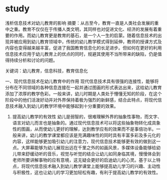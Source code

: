 # study
浅析信息技术对幼儿教育的影响
摘要：从古至今，教育一直是人类社会发展的重中之重。教育不仅仅在于传播人类文明，其同样也对促进文化、经济的发展有着重要的作用。而幼儿教育更是教育的基石，是一个人一生的启蒙。随着信息技术的出现并被应用到幼儿教育领域中，传统的幼儿教学模式得到延伸，教师的授课方式及内容也变得越来越丰富，促进了我国教育信息化的长足进步。但如何在更好的利用信息技术应用于幼儿教育上的优点的同时，规避其使用不当所带来的缺陷，仍是值得持续分析和讨论的问题。

关键词：幼儿教育，信息科技，教育信息化	

一、现代信息技术在幼儿教育中的作用 现代信息技术具有很强的连接性，能够将分布在不同领域的各种信息连接在一起并通过图画的形式表达出来，这给幼儿教育添加了浓厚的教学色彩。一般来讲，幼儿时期是人类处于懵懂无知的阶段，在这个阶段中的他们活泼好动并对外界保持着极为强烈的新鲜感，结合此特点，将现代信息技术融入到幼儿的教学环境中能够起到十分重要的效果。
1. 提高幼儿教学的有效性 幼儿是弱智的，很难理解外界的抽象性事物，而文字、语言对幼儿而言也是抽象的。通过现代信息技术可以将这些抽象物转化成具象性的图画，从而使幼儿更好的理解，达到教学应有的效果而不是事倍功半。一般来讲，幼儿的教学课堂都应该是充满趣味性的同时具有丰富多彩及多元化的内容，这样能够更加吸引幼儿的注意力，现代信息技术能够更有效的做到这一点。大屏幕能够为幼儿展现出远在千里之外的如画风景，多媒体设备能够给幼儿带来舒缓动听的音乐，视觉与听觉的结合让幼儿如同身临其境，慢慢体会到老师所要讲解事物的应有意境，这无疑会更好的启迪幼儿的心灵。基于以上特点，将现代信息技术融入到幼儿教学课堂上能够提高幼儿学习的兴趣、主动性与积极性，这也让幼儿的学习更加轻松有趣，有利于提高幼儿教学的有效性。
